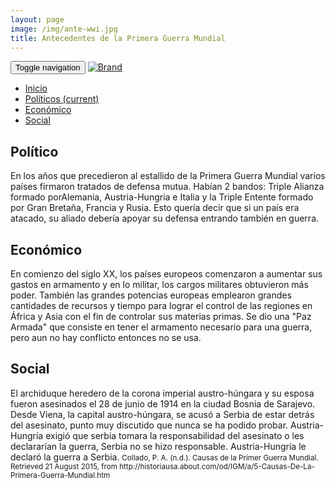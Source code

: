 ```yaml
---
layout: page
image: /img/ante-wwi.jpg
title: Antecedentes de la Primera Guerra Mundial
---
```

<nav class="navbar navbar-inverse navbar-translucent navbar-fixed-top" id="navbar">
	<div class="container-fluid">
	    <div class="navbar-header">
		    <button type="button" class="navbar-toggle collapsed" data-toggle="collapse" data-target="#bs-example-navbar-collapse-1" aria-expanded="false">
	        <span class="sr-only">Toggle navigation</span>
	        <span class="icon-bar"></span>
	        <span class="icon-bar"></span>
	        <span class="icon-bar"></span>
	      </button>
	      <a class="navbar-brand" href="{{site.github.url}}">
	        <img alt="Brand" src="{{site.github.url}}{{site.icon}}">
	      </a>
	    </div>
	    <!-- Collect the nav links, forms, and other content for toggling -->
	    <div class="collapse navbar-collapse" id="bs-example-navbar-collapse-1">
	      <ul class="nav navbar-nav">
		    <li><a href="{{site.github.url}}">Inicio</a></li>
	        <li class="active"><a href="#politicos">Políticos <span class="sr-only">(current)</span></a></li>
	        <li><a href="#eco">Económico</a></li>
	        <li><a href="#social">Social</a></li>
	      </ul>
	    </div><!-- /.navbar-collapse -->
	</div>
</nav>

<h2 id="politicos">Político</h2> 
En los años que precedieron al estallido de la Primera Guerra Mundial varios países firmaron tratados de defensa mutua. Habían 2 bandos: Triple Alianza formado porAlemania, Austria-Hungria e Italia y la Triple Entente formado por Gran Bretaña, Francia y Rusia. Esto quería decir que si un país era atacado, su aliado debería apoyar su defensa entrando también en guerra.

<h2 id="eco">Económico</h2>
En comienzo del siglo XX, los países europeos comenzaron a aumentar sus gastos en armamento y en lo militar, los cargos militares obtuvieron más poder. También las grandes potencias europeas emplearon grandes cantidades de recursos y tiempo para lograr el control de las regiones en África y Asia con el fin de controlar sus materias primas. Se dio una "Paz Armada" que consiste en tener el armamento necesario para una guerra, pero aun no hay conflicto entonces no se usa.

<h2 id="social">Social</h2>  
El archiduque heredero de la corona imperial austro-húngara y su esposa fueron asesinados el 28 de junio de 1914 en la ciudad Bosnia de Sarajevo. Desde Viena, la capital austro-húngara, se acusó a Serbia de estar detrás del asesinato, punto muy discutido que nunca se ha podido probar. Austria- Hungría exigió que serbia tomara la responsabilidad del asesinato o les declararían la guerra, Serbia no se hizo responsable. Austria-Hungría le declaró la guerra a Serbia.


<small class="bib">
  Collado, P. A. (n.d.). Causas de la Primer Guerra Mundial. Retrieved 21 August 2015, from http://historiausa.about.com/od/IGM/a/5-Causas-De-La-Primera-Guerra-Mundial.htm
</small>